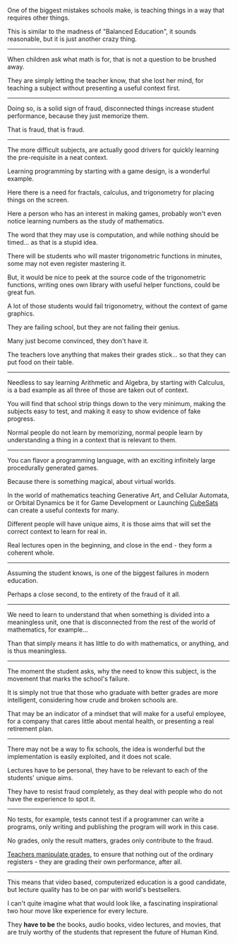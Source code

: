 One of the biggest mistakes schools make,
is teaching things in a way that requires other things.

This is similar to the madness of "Balanced Education",
it sounds reasonable, but it is just another crazy thing.

---

When children ask what math is for,
that is not a question to be brushed away.

They are simply letting the teacher know,
that she lost her mind, for teaching a subject without presenting a useful context first.

---

Doing so, is a solid sign of fraud,
disconnected things increase student performance, because they just memorize them.

That is fraud,
that is fraud.

---

The more difficult subjects,
are actually good drivers for quickly learning the pre-requisite in a neat context.

Learning programming by starting with a game design,
is a wonderful example.

Here there is a need for fractals, calculus,
and trigonometry for placing things on the screen.

Here a person who has an interest in making games,
probably won't even notice learning numbers as the study of mathematics.

The word that they may use is computation,
and while nothing should be timed... as that is a stupid idea.

There will be students who will master trigonometric functions in minutes,
some may not even register mastering it.

But, it would be nice to peek at the source code of the trigonometric functions,
writing ones own library with useful helper functions, could be great fun.

A lot of those students would fail trigonometry,
without the context of game graphics.

They are failing school,
but they are not failing their genius.

Many just become convinced,
they don't have it.

The teachers love anything that makes their grades stick...
so that they can put food on their table.

---

Needless to say learning Arithmetic and Algebra, by starting with Calculus,
is a bad example as all three of those are taken out of context.

You will find that school strip things down to the very minimum,
making the subjects easy to test, and making it easy to show evidence of fake progress.

Normal people do not learn by memorizing,
normal people learn by understanding a thing in a context that is relevant to them.

---

You can flavor a programming language,
with an exciting infinitely large procedurally generated games.

Because there is something magical,
about virtual worlds.

In the world of mathematics teaching Generative Art, and Cellular Automata,
or Orbital Dynamics be it for Game Development or Launching [CubeSats][1] can create a useful contexts for many.

Different people will have unique aims,
it is those aims that will set the correct context to learn for real in.

Real lectures open in the beginning,
and close in the end - they form a coherent whole.

---

Assuming the student knows,
is one of the biggest failures in modern education.

Perhaps a close second,
to the entirety of the fraud of it all.


---

We need to learn to understand that when something is divided into a meaningless unit,
one that is disconnected from the rest of the world of mathematics, for example...

Than that simply means it has little to do with mathematics, or anything,
and is thus meaningless.

---

The moment the student asks,
why the need to know this subject, is the movement that marks the school's failure.

It is simply not true that those who graduate with better grades are more intelligent,
considering how crude and broken schools are.

That may be an indicator of a mindset that will make for a useful employee,
for a company that cares little about mental health, or presenting a real retirement plan.

---

There may not be a way to fix schools,
the idea is wonderful but the implementation is easily exploited, and it does not scale.

Lectures have to be personal,
they have to be relevant to each of the students' unique aims.

They have to resist fraud completely,
as they deal with people who do not have the experience to spot it.

---

No tests, for example, tests cannot test if a programmer can write a programs,
only writing and publishing the program will work in this case.

No grades, only the result matters,
grades only contribute to the fraud.

[Teachers manipulate grades][2],
to ensure that nothing out of the ordinary registers - they are grading their own performance, after all.

---

This means that video based, computerized education is a good candidate,
but lecture quality has to be on par with world's bestsellers.

I can't quite imagine what that would look like,
a fascinating inspirational two hour move like experience for every lecture.

They __have to be__ the books, audio books, video lectures, and movies,
that are truly worthy of the students that represent the future of Human Kind.


[1]: https://en.wikipedia.org/wiki/CubeSat
[2]: https://www.youtube.com/watch?v=DzSnvxejenY
